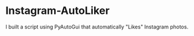 # Instagram-AutoLiker
I built a script using PyAutoGui that automatically "Likes" Instagram photos.
